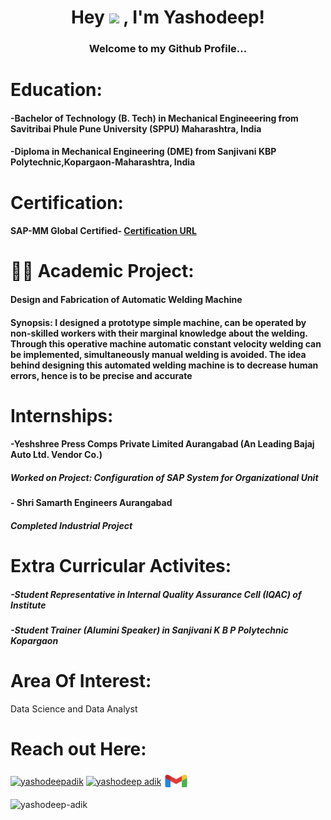 <h1 align="center">Hey <img src="https://github.com/TheDudeThatCode/TheDudeThatCode/blob/master/Assets/Hi.gif" width="29"> , I'm Yashodeep!</h1>
<h3 align="center">Welcome to my Github Profile...</h3>

<h1>Education:</h1>
<h4> -Bachelor of Technology (B. Tech) in Mechanical Engineeering from Savitribai Phule Pune University (SPPU) Maharashtra, India</h4>
<h4> -Diploma in Mechanical Engineering (DME) from Sanjivani KBP Polytechnic,Kopargaon-Maharashtra, India</h4>

<h1>Certification:</h1>
<h4>SAP-MM Global Certified- <a href="https://www.credly.com/badges/f99bd2a5-e08f-446b-bc86-15c5ba638b61/public_url"> Certification URL </a></h4>
<h1>👨‍💻 Academic Project:</h1> <h4>Design and Fabrication of Automatic Welding Machine</h4>
<h4>Synopsis: I designed a prototype simple machine, can be operated by non-skilled workers with 
their marginal knowledge about the welding. Through this operative machine automatic constant 
velocity welding can be implemented, simultaneously manual welding is avoided. The idea behind 
designing this automated welding machine is to decrease human errors, hence is to be precise and 
accurate</h4>

<h1>Internships:</h1>
<h4>-Yeshshree Press Comps Private Limited Aurangabad (An Leading Bajaj Auto Ltd. Vendor Co.)</h4>
<h5>Worked on Project: Configuration of SAP System for Organizational Unit</h5>
<h4>- Shri Samarth Engineers Aurangabad</h4>
<h5>Completed Industrial Project</h5>

<h1>Extra Curricular Activites:</h1>
<h5>-Student Representative in Internal Quality Assurance Cell (IQAC) of Institute</h5>
<h5>-Student Trainer (Alumini Speaker) in Sanjivani K B P Polytechnic Kopargaon</h5>

<h1>Area Of Interest:</h1>
Data Science and  Data Analyst

<h1>Reach out Here:</h1>
<p align="left">
<a href="https://twitter.com/yashodeepadik" target="blank"><img align="center" src="https://raw.githubusercontent.com/rahuldkjain/github-profile-readme-generator/master/src/images/icons/Social/twitter.svg" alt="yashodeepadik" height="30" width="40" /></a>
<a href="https://linkedin.com/in/yashodeep adik" target="blank"><img align="center" src="https://raw.githubusercontent.com/rahuldkjain/github-profile-readme-generator/master/src/images/icons/Social/linked-in-alt.svg" alt="yashodeep adik" height="30" width="40" /></a>
<a href="mailto:yashodeepadik111@gmail.com" target="blank"><img align="center" src="icons8-gmail.svg" alt="yashodeep adik" height="30" width="40" /></a>
</p>

<p align="left"> <img src="https://komarev.com/ghpvc/?username=yashodeep-adik&label=Profile%20views&color=0e75b6&style=flat" alt="yashodeep-adik" /> </p>



